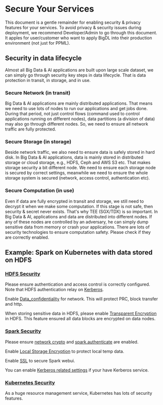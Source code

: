 # Secure Your Services

This document is a gentle remainder for enabling security & privacy features for your services. To avoid privacy & security issues during deployment, we recommend Developer/Admin to go through this document. It apples for user/customer who want to apply BigDL into their production environment (not just for PPML).

## Security in data lifecycle

Almost all Big Data & AI applications are built upon large scale dataset, we can simply go through security key steps in data lifecycle. That is data protection in transit, in storage, and in use.

### Secure Network (in transit)

Big Data & AI applications are mainly distributed applications. That means we need to use lots of nodes to run our applications and get jobs done. During that period, not just control flows (command used to control applications running on different nodes), data partitions (a division of data) may also go through different nodes. So, we need to ensure all network traffic are fully protected.

### Secure Storage (in storage)

Beside network traffic, we also need to ensure data is safely stored in hard disk. In Big Data & AI applications, data is mainly stored in distributed storage or cloud storage, e.g., HDFS, Ceph and AWS S3 etc. That makes storage security a bit different node. We need to ensure each storage node is secured by correct settings, meanwhile we need to ensure the whole storage system is secured (network, access control, authentication etc).

### Secure Computation (in use)

Even if data are fully encrypted in transit and storage, we still need to decrypt it when we make some computation. If this stage is not safe, then security & secret never exists. That's why TEE (SGX/TDX) is so important. In Big Data & AI, applications and data are distributed into different nodes. If any of these nodes are controlled by an adversary, he can simply dump sensitive data from memory or crash your applications. There are lots of security technologies to ensure computation safety. Please check if they are correctly enabled.

## Example: Spark on Kubernetes with data stored on HDFS

### [HDFS Security](https://hadoop.apache.org/docs/stable/hadoop-project-dist/hadoop-common/SecureMode.html)

Please ensure authentication and access control is correctly configured. Note that HDFS authentication relay on [Kerberos](http://web.mit.edu/kerberos/krb5-1.12/doc/user/user_commands/kinit.html).

Enable [Data_confidentiality](https://hadoop.apache.org/docs/stable/hadoop-project-dist/hadoop-common/SecureMode.html#Data_confidentiality) for network. This will protect PRC, block transfer and http.

When storing sensitive data in HDFS, please enable [Transparent Encryption](https://hadoop.apache.org/docs/stable/hadoop-project-dist/hadoop-hdfs/TransparentEncryption.html) in HDFS. This feature ensured all data blocks are encrypted on data nodes.

### [Spark Security](https://spark.apache.org/docs/latest/security.html)

Please ensure [network crypto](https://spark.apache.org/docs/latest/security.html#encryption) and [spark.authenticate](https://spark.apache.org/docs/latest/security.html#spark-rpc-communication-protocol-between-spark-processes) are enabled.

Enable [Local Storage Encryption](https://spark.apache.org/docs/latest/security.html#local-storage-encryption) to protect local temp data.

Enable [SSL](https://spark.apache.org/docs/latest/security.html#ssl-configuration) to secure Spark webui.

You can enable [Kerberos related settings](https://spark.apache.org/docs/latest/security.html#kerberos) if your have Kerberos service.

### [Kubernetes Security](https://kubernetes.io/docs/concepts/security/)

As a huge resource management service, Kubernetes has lots of security features.
